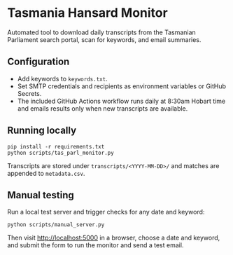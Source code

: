 # Tasmania Hansard Monitor

Automated tool to download daily transcripts from the Tasmanian Parliament search portal, scan for keywords, and email summaries.

## Configuration
- Add keywords to `keywords.txt`.
- Set SMTP credentials and recipients as environment variables or GitHub Secrets.
- The included GitHub Actions workflow runs daily at 8:30am Hobart time and emails results only when new transcripts are available.

## Running locally
```
pip install -r requirements.txt
python scripts/tas_parl_monitor.py
```

Transcripts are stored under `transcripts/<YYYY-MM-DD>/` and matches are appended to `metadata.csv`.

## Manual testing
Run a local test server and trigger checks for any date and keyword:

```
python scripts/manual_server.py
```

Then visit [http://localhost:5000](http://localhost:5000) in a browser, choose a date and keyword, and submit the form to run the monitor and send a test email.
